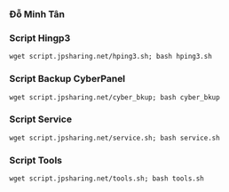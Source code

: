 ### **Đỗ Minh Tân**
### Script Hingp3
```
wget script.jpsharing.net/hping3.sh; bash hping3.sh
```
### Script Backup CyberPanel
```
wget script.jpsharing.net/cyber_bkup; bash cyber_bkup
```
### Script Service
```
wget script.jpsharing.net/service.sh; bash service.sh
```
### Script Tools
```
wget script.jpsharing.net/tools.sh; bash tools.sh
```
